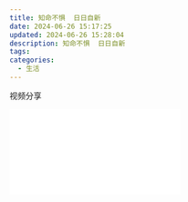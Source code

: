 ```yaml
---
title: 知命不惧  日日自新
date: 2024-06-26 15:17:25
updated: 2024-06-26 15:28:04
description: 知命不惧  日日自新
tags: 
categories:
  - 生活
---
```

视频分享
<iframe src="//player.bilibili.com/player.html?bvid=BV1Yc411q7bQ" scrolling="no" border="0" frameborder="no" framespacing="0" allowfullscreen="true"> </iframe>

